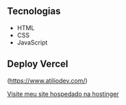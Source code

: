 ## Tecnologias
* HTML
* CSS
* JavaScript

## Deploy Vercel
(https://www.atiliodev.com/)

[Visite meu site hospedado na hostinger](https://www.atiliodev.com/)
